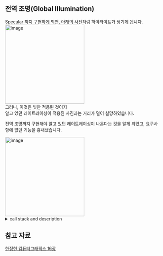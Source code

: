 

## 전역 조명(Global Illumination)

Specular 까지 구현하게 되면, 아래의 사진처럼 하이라이트가 생기게 됩니다.  
<img width="256" height="256" alt="image" src="https://github.com/user-attachments/assets/e1a36cfa-4475-4fc4-9592-fd188c432222" />  
그러나, 이것은 빛만 적용된 것이지  
알고 있던 레이트레이싱이 적용된 사진과는 거리가 멀어 실망하였습니다.  

전역 조명까지 구현해야 알고 있던 레이트레이싱이 나온다는 것을 알게 되었고, 요구사항에 없던 기능을 흉내냈습니다.  

<img width="256" height="256" alt="image" src="https://github.com/user-attachments/assets/c578e579-4d00-456c-af9a-e25645c30207" />



<details>
  <summary>call stack and description</summary>
  https://github.com/SeJin0214/software_raytracing/blob/b5600b1a699ecfe3b0b033581ef3527a187a6b5b/bonus/render_bonus.c#L74-L75
https://github.com/SeJin0214/software_raytracing/blob/b5600b1a699ecfe3b0b033581ef3527a187a6b5b/bonus/render_bonus.c#L83
빛의 반사각에 닿는 물체도 하나의 광원이라 생각했습니다.  
표면의 색상을 구할 때, trace_reflection_color 함수도 호출하여 빛의 반사각에 닿는 물체의 빛까지 반영합니다.  
  https://github.com/SeJin0214/software_raytracing/blob/aab4f628e9528c4f39fa238485b7db2cc978e1d4/bonus/render_bonus.h#L63-L87

  
</details>




## 참고 자료

[한정현 컴퓨터그래픽스 16장](https://www.youtube.com/watch?v=E35m-vRm_KY&list=PLYEC1V9tJOl03WLDoUEKbiYW_Xt4W6LTl&index=17)





